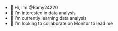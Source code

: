 - 👋 Hi, I’m @Ramy24220
- 👀 I’m interested in data analysis 
- 🌱 I’m currently learning data analysis 
- 💞️ I’m looking to collaborate on Monitor to lead me 
  

<!---
Ramy24220/Ramy24220 is a ✨ special ✨ repository because its `README.md` (this file) appears on your GitHub profile.
You can click the Preview link to take a look at your changes.
--->
